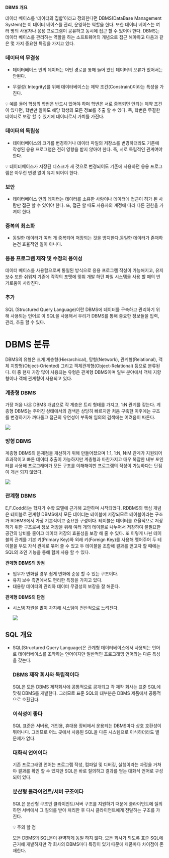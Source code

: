 

**DBMS 개요**

    
    
데이터 베이스를 ‘데이터의 집합’이라고 정의한다면 DBMS(DataBase Management System)는 이 데이터 베이스를 관리, 운영하는 역할을 한다. 또한 데이터 베이스는 여러 명의 사용자나 응용 프로그램이 공유하고 동시에 접근 할 수 있어야 한다.   DBMS는 데이터 베이스를 관리하는 역할을 하는 소프트웨어의 개념으로 접근 해야하고 다음과 같은 몇 가지 중요한 특징을 가지고 있다.   

### 데이터의 무결성
    
- 데이터베이스 안의 데이터는 어떤 경로를 통해 들어 왔던 데이터의 오류가 있어서는 안된다.
    
- 무결성( Integrity)를 위해 데이터베이스는 제약 조건(Constraint)이라는 특성을 가진다.
    
<aside> 💡
예를 들어 학생의 학번은 반드시 있어야 하며 학번은 서로 중복되면 안되는 제약 조건이 있다면, 학번만 알아도 해당 학생의 모든 정보를 추출 할 수 있다. 
즉, 학번은 무결한 데이터로 보장 할 수 있기에 데이터로서 가치를 가진다. 
</aside>
    
### 데이터의 독립성
  
- 데이터베이스의 크기를 변경하거나 데이터 파일의 저장소를 변경하더라도 기존에 작성된 응용 프로그램은 전혀 영향을 받지 않아야 한다. 즉, 서로 독립적인 관계여야 한다.  

<aside>
💡 데이터베이스가 저장된 디스크가 새 것으로 변경되어도 기존에 사용하던 응용 프로그램은 아무런 변경 없이 유지 되어야 한다. 
</aside>   

### 보안

- 데이터베이스 안의 데이터는 데이터를 소유한 사람이나 데이터에 접근이 허가 된 사람만 접근 할 수 있어야 한다. 또, 접근 할 때도 사용자의 계정에 따라 다른 권한을 가져야 한다.

### 중복의 최소화

- 동일한 데이터가 여러 개 중복되어 저장되는 것을 방지한다.동일한 데이터가 존재하는건 효율적인 일이 아니다.

### 응용 프로그램 제작 및 수정의 용이성
    
데이터 베이스를 사용함으로써 통일된 방식으로 응용 프로그램 작성이 가능해지고, 유지 보수 또한 쉬워져 기존에 각각의 포맷에 맞춰 개발 하던 파일 시스템을 사용 할 때의 번거로움이 사라진다.

### 추가

SQL (Structured Query Language)이란 DBMS에 데이터를 구축하고 관리하기 위해 사용되는 언어로 이 SQL을 사용해서 우리가 DBMS를 통해 중요한 정보들을 입력, 관리, 추출 할 수 있다.


# **DBMS 분류**
    
DBMS의 유형은 크게 계층형(Hierarchical), 망형(Network), 관계형(Relational), 객체 지향형(Object-Oriented) 그리고 객체관계형(Object-Relational) 등으로 분류된다.
이 중 현재 가장 많이 사용되는 유형은 관계형 DBMS이며 일부 분야에서 객체 지향형이나 객체 관계형이 사용되고 있다.

### 계층형 DBMS

가장 처음 나온 DBMS 개념으로 각 계층은 트리 형태를 가지고, 1:N 관계를 갖는다.
계층형 DBMS는 주어진 상태에서의 검색은 상당히 빠르지만 처음 구축한 이후에는 구조를 변경하기가 까다롭고 접근의 유연성이 부족해 임의의 검색에는 어려움이 따른다.

![](https://i.imgur.com/jqZ3ceN.jpg)
    

    
### 망형 DBMS

계층형 DBMS의 문제점을 개선하기 위해 만들어졌으며 1:1, 1:N, N:M 관계가 지원되어 효과적이고 빠른 데이터 추출이 가능하지만 계층형과 마찬가지고 매우 복잡한 내부 포인터를 사용해 프로그래머가 모든 구조를 이해해야만 프로그램의 작성이 가능하다는 단점이 개선 되지 않았다.
    
![](https://i.imgur.com/4N5i6Hy.jpg)
    
### 관계형 DBMS

E,F.Codd라는 학자가 수학 모델에 근거해 고안하며 시작되었다. RDBMS의 핵심 개념은 테이블로 관계형 DBMS에서 모든 데이터는 테이블에 저장되므로 테이블이라는 구조가 RDBMS에서 가장 기본적이고 중요한 구성이다. 테이블은 데이터를 효율적으로 저장하기 위한 구조로써 정보 저장을 위해 여러 개의 테이블로 나누어서 저장하여 불필요한 공간의 낭비를 줄이고 데이터 저장의 효율성을 보장 해 줄 수 있다. 또 이렇게 나뉜 테이블의 관계를 기본 키(Primary Key)와 외래 키(Foreign Key)를 사용해 맺어주어 두 테이블을 부모 자식 관계로 묶어 줄 수 있고 두 테이블을 조합해 결과를 얻고자 할 때에는SQL의 조인 기능을 통해 함께 사용 할 수 있다.

**관계형 DBMS의 장점**
- 업무가 변화될 경우 쉽게 변화에 순응 할 수 있는 구조이다.
- 유지 보수 측면에서도 편리한 특징을 가지고 있다.
- 대용량 데이터의 관리와 데이터 무결성의 보장을 잘 해준다.

**관계형 DBMS의 단점**

- 시스템 자원을 많이 차지해 시스템이 전반적으로 느려진다.

	![](https://i.imgur.com/nL5n8js.jpg)

## **SQL 개요**


- SQL(Structured Query Language)은 관계형 데이터베이스에서 사용되는 언어로 데이터베이스를 조작하는 언어이지만 일반적인 프로그래밍 언어와는 다른 특성을 갖는다.
  
  ### DBMS 제작 회사와 독립적이다
  
  SQL은 모든 DBMS 제작회사에 공통적으로 공개되고 각 제작 회사는 표준 SQL에 맞춰 DBMS를 개발한다. 그러므로 표준 SQL의 대부분은 DBMS 제품에서 공통적으로 호환된다.
  
  ### 이식성이 좋다
  
  SQL 표준은 서버용, 개인용, 휴대용 장비에서 운용되는 DBMS마다 상호 호환성이 뛰어나다. 그러므로 어느 곳에서 사용된 SQL을 다른 시스템으로 이식하더라도 별 문제가 없다.
  
  ### 대화식 언어이다
  
  기존 프로그래밍 언어는 프로그램 작성, 컴파일 및 디버깅, 실행이라는 과정을 거쳐야 결과를 확인 할 수 있지만 SQL은 바로 질의하고 결과를 얻는 대화식 언어로 구성되어 있다.
  
  ### 분산형 클라이언트/서버 구조이다
  
  SQL은 분산형 구조인 클라이언트/서버 구조를 지원하기 때문에 클라이언트에 질의 하면 서버에서 그 질의를 받아 처리한 후 다시 클라이언트에게 전달하는 구조를 가진다.
  
  <aside> 💡 주의 할 점 
  
  모든 DBMS의 SQL문이 완벽하게 동일 하지 않다. 모든 회사가 되도록 표준 SQL에 근거해 개발하지만 각 회사의 DBMS마다 특징이 있기 때문에 제품마다 차이점이 존재한다.
  
  </aside>
  

